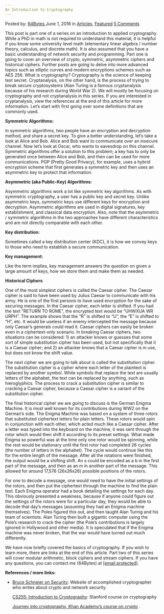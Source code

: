 ```yaml
---
An Introduction to Cryptography
---
```

<article class="post-listing post-14336 post type-post status-publish format-standard has-post-thumbnail hentry category-deepdot-news tag-cryptography tag-introduction">
    <div class="post-inner">
    <p class="post-meta">
    <span>Posted by: <a href="https://www.deepdotweb.com/author/64bytes/" title="">64Bytes </a></span>
    <span>June 1, 2016</span>
    <span>in <a href="https://www.deepdotweb.com/category/articles/" rel="category tag">Articles</a>, <a href="https://www.deepdotweb.com/category/deepdot-news/" rel="category tag">Featured</a></span>
    <span><a href="https://www.deepdotweb.com/2016/06/01/an-introduction-to-cryptography/#comments">5 Comments</a></span>
    </p>
    <div class="clear"></div>
    <div class="entry">
    <p>This post is part one of a series on an introduction to applied cryptography. While a PhD in math is not required to understand this material, it is helpful if you know some university level math (elementary linear algebra / number theory, calculus, and discrete math). It is also assumed that you have a basic understanding of network security and programming. Part one is going to cover an overview of crypto, symmetric, asymmetric ciphers and historical ciphers. Further posts are going to delve into more advanced topics such as elliptic curves and modern encryptions schemes such as AES 256. What is cryptography? Cryptography is the science of keeping text secret. Cryptanalysis, on the other hand, is the process of trying to break secure cryptosystems (Alan Turing is a famous cryptanalysis because of his research during World War 2). We will mostly be focusing on cryptography and not cryptanalysis in this series. If you are interested in cryptanalysis, view the references at the end of this article for more information. Let&#8217;s start with first going over some definitions that are commonly used.</p>
    <p><b>Symmetric Algorithms:</b></p>
    <p>In symmetric algorithms, two people have an encryption and decryption method, and share a secret key. To give a better understanding, let&#8217;s take a look at Alice and Bob. Alice and Bob want to communicate over an insecure channel. Now let&#8217;s look at Oscar, who wants to eavesdrop on this channel. Symmetric algorithms offer a solution to this problem; a key has to only be generated once between Alice and Bob, and then can be used for more communications. PGP (Pretty Good Privacy), for example, uses a hybrid encryption scheme that first generates a symmetric key and then uses an asymmetric key to protect that information.</p>
    <p><b>Asymmetric (aka Public-Key) Algorithms:</b></p>
    <p>Asymmetric algorithms work a lot like symmetric key algorithms. As with symmetric cryptography, a user has a public key and secret key. Unlike asymmetric keys, symmetric keys use different keys for encryption and decryption. Asymmetric algorithms are used in digital signatures, key establishment, and classical data encryption. Also, note that the asymmetric / symmetric algorithms in the two approaches have different characteristics and are not directly comparable with each other.</p>
    <p><b>Key distribution:</b></p>
    <p>Sometimes called a key distribution center (KDC), it is how we convey keys to those who need to establish a secure communication.</p>
    <p><b>Key management:</b></p>
    <p>Like the term implies, key management answers the question on given a large amount of keys, how we store them and make them as needed.</p>
    <p><b>Historical Ciphers</b></p>
    <p>One of the most simplest ciphers is called the Caesar cipher. The Caesar cipher is said to have been used by Julius Caesar to communicate with his army. He is one of the first persons to have used encryption for the sake of securing messages. In the Caesar cipher, each letter is shifted. If you had the text &#8220;RETURN TO ROME&#8221;, the encrypted text would be &#8220;UHWXUA WR URPH&#8221;. The example shows that the &#8220;R&#8221; is shifted to &#8220;U&#8221;, the &#8220;E&#8221; is shifted to &#8220;H&#8221;, etc. It would be useless if an enemy intercepted the message because only Caesar&#8217;s generals could read it. Caesar ciphers can easily be broken even in a ciphertext-only scenario. In breaking Caesar ciphers, two situations can be considered: 1) an attacker knows or guesses that some sort of simple substitution cipher has been used, but not specifically that it is a Caesar cipher; and 2) an attacker knows that a Caesar cipher is in use, but does not know the shift value.</p>
    <p>The next cipher we are going to talk about is called the substitution cipher. The substitution cipher is a cipher where each letter of the plaintext is replaced by another symbol. While symbols that replace the text are usually letters of the alphabet, the text can be replaced by anything, such as hieroglyphics. The process to crack a substitution cipher is similar to cracking a Caesar cipher, because a Caesar cipher is a variant of the substitution cipher.</p>
    <p>The final historical cipher we are going to discuss is the German Enigma Machine. It is most well known for its contributions during WW2 on the German&#8217;s side. The Enigma Machine was based on a system of three rotors that substituted ciphertext letters for plain letters. These rotors would spin in conjunction with each other, which acted much like a Caesar cipher. After a letter was typed into the keyboard on the machine, it was sent through the rotor which would then shift it according to its preset settings. What made Enigma so powerful was at the time only one rotor would be spinning, while the rest would be stationary until the first rotor had completed 26 cycles (the number of letters in the alphabet). The cycle would continue like this for the entire length of the message. After all the rotations were finished, the output would be a shifting shift. An s could be encoded as a b in the first part of the message, and then as an m in another part of the message. This allowed for around 17,576 (26x26x26) possible positions of the rotors.</p>
    <p>For one to decode a message, one would need to have the initial settings of the rotors, and then put the ciphertext through the machine to find the plain text. Each Enigma operator had a book detailing the settings for each day. This obviously presented a weakness, because if anyone could figure out the settings of the rotors were for a particular day, they would be able to decode that day&#8217;s messages (assuming they had an Enigma machine themselves). The Poles figured this out, and then taught Alan Turing and his team of scientists. Alan Turing then built a gigantic computer using the Pole&#8217;s research to crack the cipher (the Pole&#8217;s contributions is largely ignored in Hollywood and other media). It is speculated that if the Enigma machine was never broken, that the war would have turned out much differently.</p>
    <p>We have now briefly covered the basics of cryptography. If you wish to learn more, there are links at the end of this article. Part two of this series will cover modular arithmetic, block ciphers and stream ciphers. If you have any questions, you can contact me (64Bytes) at <a href="/cdn-cgi/l/email-protection#675153251e13021427140e00060e091349081500" target="_blank"><span class="__cf_email__" data-cfemail="90a6a4d2e9e4f5e3d0e3f9f7f1f9fee4beffe2f7">[email&#160;protected]</span></a>.</p>
    <p dir="ltr"><b>References / more links:</b></p>
    <ul>
    <li dir="ltr">
    <p dir="ltr"><a href="https://www.schneier.com/">Bruce Schneier on Security</a>: Website of accomplished cryptographer who writes about crypto and network security.</p>
    <p dir="ltr"><a href="https://crypto.stanford.edu/~dabo/cs255/">CS255: Introduction to Cryptography</a>: Stanford course on cryptography</p>
    <p dir="ltr"><a href="https://www.khanacademy.org/computing/computer-science/cryptography">Journey into cryptography, Khan Academy’s course on crypto</a> .</p>
    </li>
    </ul>
    </div>
    <span style="display:none"><a href="https://www.deepdotweb.com/tag/cryptography/" rel="tag">cryptography</a> <a href="https://www.deepdotweb.com/tag/introduction/" rel="tag">introduction</a></span> <span style="display:none" class="updated">2016-06-01</span>
    <div style="display:none" class="vcard author" itemprop="author" itemscope itemtype="http://schema.org/Person"><strong class="fn" itemprop="name"><a href="https://www.deepdotweb.com/author/64bytes/" title="Posts by 64Bytes" rel="author">64Bytes</a></strong></div>
    </div>
</article>

